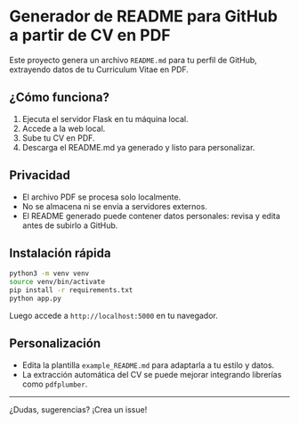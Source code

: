 # Generador de README para GitHub a partir de CV en PDF

Este proyecto genera un archivo `README.md` para tu perfil de GitHub, extrayendo datos de tu Curriculum Vitae en PDF.

## ¿Cómo funciona?

1. Ejecuta el servidor Flask en tu máquina local.
2. Accede a la web local.
3. Sube tu CV en PDF.
4. Descarga el README.md ya generado y listo para personalizar.

## Privacidad

- El archivo PDF se procesa solo localmente.
- No se almacena ni se envía a servidores externos.
- El README generado puede contener datos personales: revisa y edita antes de subirlo a GitHub.

## Instalación rápida

```bash
python3 -m venv venv
source venv/bin/activate
pip install -r requirements.txt
python app.py
```

Luego accede a `http://localhost:5000` en tu navegador.

## Personalización

- Edita la plantilla `example_README.md` para adaptarla a tu estilo y datos.
- La extracción automática del CV se puede mejorar integrando librerías como `pdfplumber`.

---

¿Dudas, sugerencias? ¡Crea un issue!